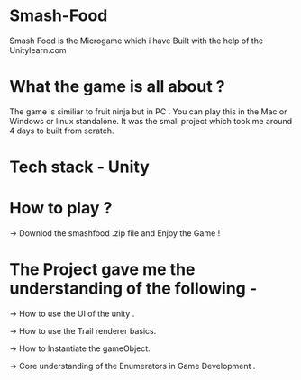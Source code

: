 # Smash-Food

Smash Food  is the Microgame which i have Built  with the help  of the Unitylearn.com

# What the game is all about ?

 The game is similiar to fruit ninja but in PC .
 You can play this in the Mac or Windows or linux standalone.
 It was the small project which took me around 4 days to built from scratch.
 

# Tech stack - Unity

# How to play ?

-> Downlod the  smashfood .zip file and Enjoy the Game !

# The Project gave me the understanding of the following -

-> How to use the UI of the unity .

-> How to use the Trail renderer basics.

-> How to Instantiate the gameObject.

-> Core understanding of the Enumerators in Game Development .




